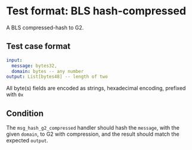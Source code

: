# Test format: BLS hash-compressed

A BLS compressed-hash to G2.

## Test case format

```yaml
input: 
  message: bytes32,
  domain: bytes -- any number
output: List[bytes48] -- length of two
```

All byte(s) fields are encoded as strings, hexadecimal encoding, prefixed with `0x`


## Condition

The `msg_hash_g2_compressed` handler should hash the `message`, with the given `domain`, to G2 with compression, and the result should match the expected `output`.
